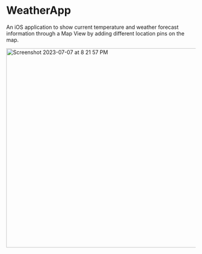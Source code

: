 # WeatherApp

An iOS application to show current temperature and weather forecast information through a Map View by adding different location pins on the map.


<img width="531" alt="Screenshot 2023-07-07 at 8 21 57 PM" src="https://github.com/max172-hqt/WeatherApp/assets/55776151/329fc043-a55e-48d7-be54-4d7d835931c4">
